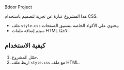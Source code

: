 Bdoor Project

هذا المشروع عبارة عن تجربة لتصميم باستخدام CSS.  
- ملف `style.css` يحتوي على الأكواد الخاصة بتنسيق الصفحات.  
- سيتم إضافة ملفات HTML لاحقًا.  

## كيفية الاستخدام
1. حمّل المشروع.
2. اربط ملف `style.css` مع ملف HTML.
